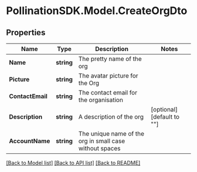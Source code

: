 
# PollinationSDK.Model.CreateOrgDto

## Properties

Name | Type | Description | Notes
------------ | ------------- | ------------- | -------------
**Name** | **string** | The pretty name of the org | 
**Picture** | **string** | The avatar picture for the Org | 
**ContactEmail** | **string** | The contact email for the organisation | 
**Description** | **string** | A description of the org | [optional] [default to ""]
**AccountName** | **string** | The unique name of the org in small case without spaces | 

[[Back to Model list]](../README.md#documentation-for-models)
[[Back to API list]](../README.md#documentation-for-api-endpoints)
[[Back to README]](../README.md)

